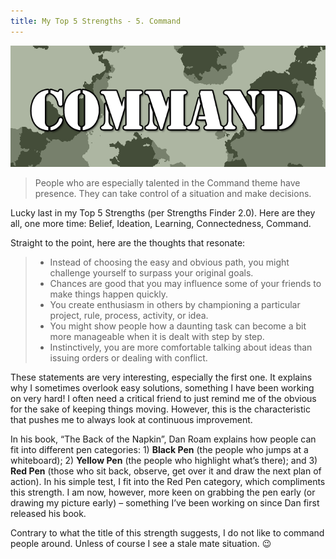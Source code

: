 ```yaml
---
title: My Top 5 Strengths - 5. Command
---
```


![Command Background](command.png)

> People who are especially talented in the Command theme have presence. They can take control of a situation and make decisions.  

Lucky last in my Top 5 Strengths (per Strengths Finder 2.0). Here are they all, one more time: Belief, Ideation, Learning, Connectedness, Command.  

Straight to the point, here are the thoughts that resonate:  

> * Instead of choosing the easy and obvious path, you might challenge yourself to surpass your original goals.
> * Chances are good that you may influence some of your friends to make things happen quickly.
> * You create enthusiasm in others by championing a particular project, rule, process, activity, or idea.
> * You might show people how a daunting task can become a bit more manageable when it is dealt with step by step.
> * Instinctively, you are more comfortable talking about ideas than issuing orders or dealing with conflict.  

These statements are very interesting, especially the first one. It explains why I sometimes overlook easy solutions, something I have been working on very hard! I often need a critical friend to just remind me of the obvious for the sake of keeping things moving. However, this is the characteristic that pushes me to always look at continuous improvement.  

In his book, “The Back of the Napkin”, Dan Roam explains how people can fit into different pen categories: 1) **Black Pen** (the people who jumps at a whiteboard); 2) **Yellow Pen** (the people who highlight what’s there); and 3) **Red Pen** (those who sit back, observe, get over it and draw the next plan of action). In his simple test, I fit into the Red Pen category, which compliments this strength. I am now, however, more keen on grabbing the pen early (or drawing my picture early) – something I’ve been working on since Dan first released his book.  

Contrary to what the title of this strength suggests, I do not like to command people around. Unless of course I see a stale mate situation. 😉
